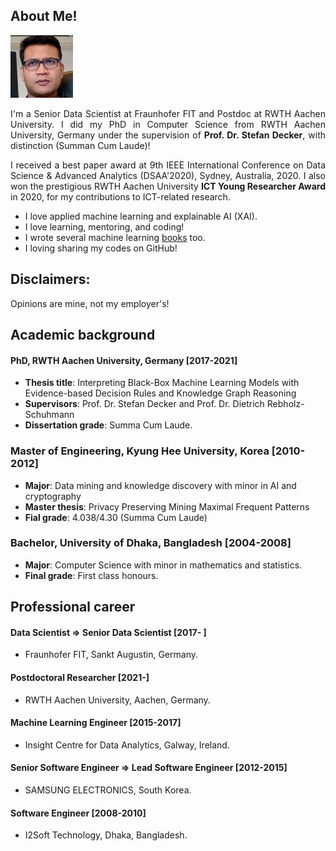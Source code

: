 ## About Me!
<img class="profile-picture" src="img/1664312512000.jpg" width="100">

<p style='text-align: justify;'> I'm a Senior Data Scientist at Fraunhofer FIT and Postdoc at RWTH Aachen University. I did my PhD in Computer Science from RWTH Aachen University, Germany under the supervision of <b> Prof. Dr. Stefan Decker</b>, with distinction (Summan Cum Laude)! </p>

<p style='text-align: justify;'>I received a best paper award at 9th IEEE International Conference on Data Science & Advanced Analytics (DSAA'2020), Sydney, Australia, 2020. I also won the prestigious RWTH Aachen University <b>ICT Young Researcher Award</b> in 2020, for my contributions to ICT-related research. </p>

- I love applied machine learning and explainable AI (XAI). 
- I love learning, mentoring, and coding! 
- I wrote several machine learning [books](https://www.amazon.com/s?k=Md.+Rezaul+Karim&ref=nb_sb_noss) too.
- I loving sharing my codes on GitHub! 

## Disclaimers: 
Opinions are mine, not my employer's! 

## Academic background

#### PhD, RWTH Aachen University, Germany [2017-2021]
- **Thesis title**: Interpreting Black-Box Machine Learning Models with Evidence-based Decision Rules and Knowledge Graph Reasoning 
- **Supervisors**: Prof. Dr. Stefan Decker and Prof. Dr. Dietrich Rebholz-Schuhmann
- **Dissertation grade**: Summa Cum Laude.

### Master of Engineering, Kyung Hee University, Korea [2010-2012]
- **Major**: Data mining and knowledge discovery with minor in AI and cryptography
- **Master thesis**: Privacy Preserving Mining Maximal Frequent Patterns
- **Fial grade**: 4.038/4.30 (Summa Cum Laude)

### Bachelor, University of Dhaka, Bangladesh [2004-2008]
- **Major**: Computer Science with minor in mathematics and statistics.
- **Final grade**: First class honours.

## Professional career

#### Data Scientist => Senior Data Scientist [2017- ]
- Fraunhofer FIT, Sankt Augustin, Germany. 

#### Postdoctoral Researcher [2021-]
- RWTH Aachen University, Aachen, Germany. 

#### Machine Learning Engineer [2015-2017]
- Insight Centre for Data Analytics, Galway, Ireland.

#### Senior Software Engineer => Lead Software Engineer [2012-2015]
-  SAMSUNG ELECTRONICS, South Korea.

#### Software Engineer [2008-2010]
- I2Soft Technology, Dhaka, Bangladesh.
